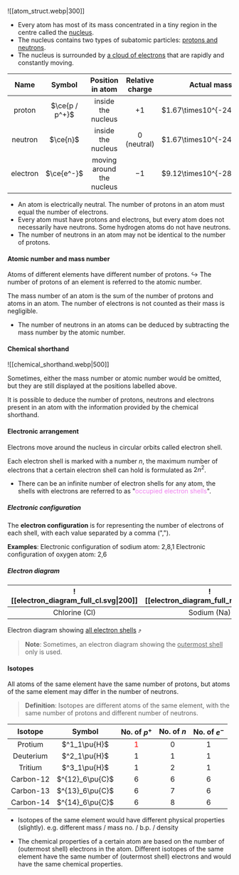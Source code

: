 ![[atom_struct.webp|300]]
- Every atom has most of its mass concentrated in a tiny region in the centre called the <u>nucleus</u>.
- The nucleus contains two types of subatomic particles: <u>protons and neutrons</u>.
- The nucleus is surrounded by <u>a cloud of electrons</u> that are rapidly and constantly moving.

|   Name   |    Symbol     |     Position in atom      | Relative charge |        Actual mass         | Relative mass |
| :------: | :-----------: | :-----------------------: | :-------------: | :------------------------: | :-----------: |
|  proton  | $\ce{p / p^+}$ |    inside the nucleus     |      $+1$       | $1.67\times10^{-24}\pu{g}$ |      $1$      |
| neutron  |   $\ce{n}$    |    inside the nucleus     |  $0$ (neutral)  | $1.67\times10^{-24}\pu{g}$ |      $1$      |
| electron |   $\ce{e^-}$   | moving around the nucleus |      $-1$       | $9.12\times10^{-28}\pu{g}$ | $1\over1840$  |
- An atom is electrically neutral. The number of protons in an atom must equal the number of electrons.
- Every atom must have protons and electrons, but every atom does not necessarily have neutrons. Some hydrogen atoms do not have neutrons.
- The number of neutrons in an atom may not be identical to the number of protons.

#### Atomic number and mass number
Atoms of different elements have different number of protons.
↪️ The number of protons of an element is referred to the atomic number.

The mass number of an atom is the sum of the number of protons and atoms in an atom. The number of electrons is not counted as their mass is negligible.
- The number of neutrons in an atoms can be deduced by subtracting the mass number by the atomic number.

#### Chemical shorthand
![[chemical_shorthand.webp|500]]

Sometimes, either the mass number or atomic number would be omitted, but they are still displayed at the positions labelled above.

It is possible to deduce the number of protons, neutrons and electrons present in an atom with the information provided by the chemical shorthand.

#### Electronic arrangement
Electrons move around the nucleus in circular orbits called electron shell.


Each electron shell is marked with a number $n$, the maximum number of electrons that a certain electron shell can hold is formulated as $2n^2$.
- There can be an infinite number of electron shells for any atom, the shells with electrons are referred to as "<span style="color: violet">occupied electron shells</span>".

##### Electronic configuration
The **electron configuration** is for representing the number of electrons of each shell, with each value separated by a comma (",").

**Examples**:
Electronic configuration of sodium atom: 2,8,1
Electronic configuration of oxygen atom: 2,6

##### Electron diagram

| ![[electron_diagram_full_cl.svg\|200]] | ![[electron_diagram_full_na.svg\|200]] |
| :--: | :--: |
| Chlorine (Cl) | Sodium (Na) |
Electron diagram showing <u>all electron shells</u> ⤴️

> **Note**:
> Sometimes, an electron diagram showing the <u>outermost shell</u> only is used.

#### Isotopes
All atoms of the same element have the same number of protons, but atoms of the same element may differ in the number of neutrons.

> **Definition**:
> Isotopes are different atoms of the same element, with the same number of protons and different number of neutrons.

|  Isotope  |     Symbol      |           No. of $p^+$            | No. of $n$ | No. of $e^-$ |
| :-------: | :-------------: | :-------------------------------: | :--------: | :----------: |
|  Protium  |  $^1_1\pu{H}$   | <span style="color: red">1</span> |     0      |      1       |
| Deuterium |  $^2_1\pu{H}$   |                 1                 |     1      |      1       |
|  Tritium  |  $^3_1\pu{H}$   |                 1                 |     2      |      1       |
| Carbon-12 | $^{12}_6\pu{C}$ |                 6                 |     6      |      6       |
| Carbon-13 | $^{13}_6\pu{C}$ |                 6                 |     7      |      6       |
| Carbon-14 | $^{14}_6\pu{C}$ |                 6                 |     8      |      6       |
- Isotopes of the same element would have different physical properties (slightly).
  e.g. different mass / mass no. / b.p. / density

- The chemical properties of a certain atom are based on the number of (outermost shell) electrons in the atom. Different isotopes of the same element have the same number of (outermost shell) electrons and would have the same chemical properties.
